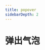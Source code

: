 ```yaml
---
title: popover
sidebarDepth: 2
---
```


# 弹出气泡

<popover-demo-1></popover-demo-1>
<popover-demo-2></popover-demo-2>